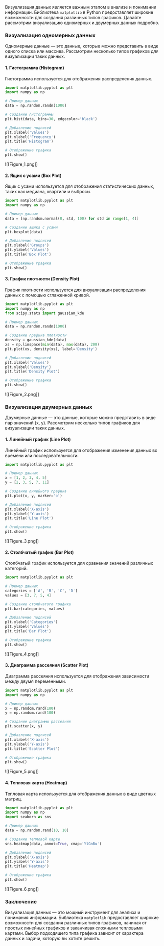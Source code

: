 Визуализация данных является важным этапом в анализе и понимании информации. Библиотека `matplotlib` в Python предоставляет широкие возможности для создания различных типов графиков. Давайте рассмотрим визуализацию одномерных и двумерных данных подробно.

### Визуализация одномерных данных

Одномерные данные — это данные, которые можно представить в виде одного списка или массива. Рассмотрим несколько типов графиков для визуализации таких данных.

#### 1. Гистограмма (Histogram)
Гистограмма используется для отображения распределения данных.

```python
import matplotlib.pyplot as plt
import numpy as np

# Пример данных
data = np.random.randn(1000)

# Создание гистограммы
plt.hist(data, bins=30, edgecolor='black')

# Добавление подписей
plt.xlabel('Values')
plt.ylabel('Frequency')
plt.title('Histogram')

# Отображение графика
plt.show()
```

![[Figure_1.png]]


#### 2. Ящик с усами (Box Plot)
Ящик с усами используется для отображения статистических данных, таких как медиана, квартили и выбросы.

```python
import matplotlib.pyplot as plt
import numpy as np

# Пример данных
data = [np.random.normal(0, std, 100) for std in range(1, 4)]

# Создание ящика с усами
plt.boxplot(data)

# Добавление подписей
plt.xlabel('Groups')
plt.ylabel('Values')
plt.title('Box Plot')

# Отображение графика
plt.show()
```

#### 3. График плотности (Density Plot)
График плотности используется для визуализации распределения данных с помощью сглаженной кривой.

```python
import matplotlib.pyplot as plt
import numpy as np
from scipy.stats import gaussian_kde

# Пример данных
data = np.random.randn(1000)

# Создание графика плотности
density = gaussian_kde(data)
xs = np.linspace(min(data), max(data), 200)
plt.plot(xs, density(xs), label='Density')

# Добавление подписей
plt.xlabel('Values')
plt.ylabel('Density')
plt.title('Density Plot')

# Отображение графика
plt.show()
```

![[Figure_2.png]]

### Визуализация двумерных данных

Двумерные данные — это данные, которые можно представить в виде пар значений (x, y). Рассмотрим несколько типов графиков для визуализации таких данных.

#### 1. Линейный график (Line Plot)
Линейный график используется для отображения изменения данных во времени или последовательности.

```python
import matplotlib.pyplot as plt

# Пример данных
x = [1, 2, 3, 4, 5]
y = [2, 3, 5, 7, 11]

# Создание линейного графика
plt.plot(x, y, marker='o')

# Добавление подписей
plt.xlabel('X-axis')
plt.ylabel('Y-axis')
plt.title('Line Plot')

# Отображение графика
plt.show()
```

![[Figure_3.png]]

#### 2. Столбчатый график (Bar Plot)
Столбчатый график используется для сравнения значений различных категорий.

```python
import matplotlib.pyplot as plt

# Пример данных
categories = ['A', 'B', 'C', 'D']
values = [3, 7, 5, 4]

# Создание столбчатого графика
plt.bar(categories, values)

# Добавление подписей
plt.xlabel('Categories')
plt.ylabel('Values')
plt.title('Bar Plot')

# Отображение графика
plt.show()
```

![[Figure_4.png]]

#### 3. Диаграмма рассеяния (Scatter Plot)
Диаграмма рассеяния используется для отображения зависимости между двумя переменными.

```python
import matplotlib.pyplot as plt
import numpy as np

# Пример данных
x = np.random.rand(100)
y = np.random.rand(100)

# Создание диаграммы рассеяния
plt.scatter(x, y)

# Добавление подписей
plt.xlabel('X-axis')
plt.ylabel('Y-axis')
plt.title('Scatter Plot')

# Отображение графика
plt.show()
```

![[Figure_5.png]]

#### 4. Тепловая карта (Heatmap)
Тепловая карта используется для отображения данных в виде цветных матриц.

```python
import matplotlib.pyplot as plt
import numpy as np
import seaborn as sns

# Пример данных
data = np.random.rand(10, 10)

# Создание тепловой карты
sns.heatmap(data, annot=True, cmap='YlGnBu')

# Добавление подписей
plt.xlabel('X-axis')
plt.ylabel('Y-axis')
plt.title('Heatmap')

# Отображение графика
plt.show()
```

![[Figure_6.png]]

### Заключение

Визуализация данных — это мощный инструмент для анализа и понимания информации. Библиотека `matplotlib` предоставляет широкие возможности для создания различных типов графиков, начиная от простых линейных графиков и заканчивая сложными тепловыми картами. Выбор подходящего типа графика зависит от характера данных и задачи, которую вы хотите решить.